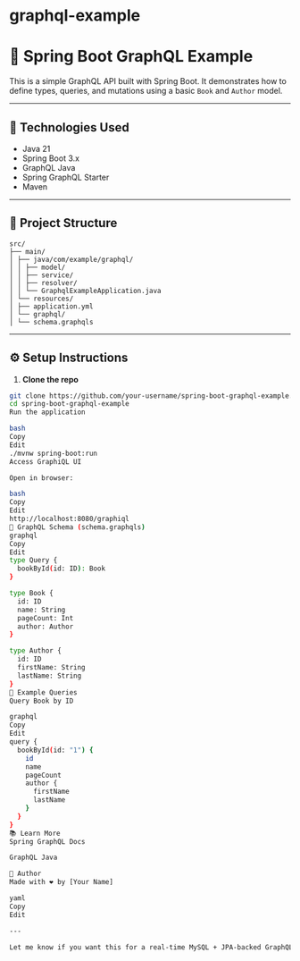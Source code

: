 # graphql-example
# 📘 Spring Boot GraphQL Example

This is a simple GraphQL API built with Spring Boot. It demonstrates how to define types, queries, and mutations using a basic `Book` and `Author` model.

---

## 🚀 Technologies Used

- Java 21
- Spring Boot 3.x
- GraphQL Java
- Spring GraphQL Starter
- Maven

---

## 📁 Project Structure
```
src/
├── main/
│ ├── java/com/example/graphql/
│ │ ├── model/
│ │ ├── service/
│ │ ├── resolver/
│ │ └── GraphqlExampleApplication.java
│ └── resources/
│ ├── application.yml
│ └── graphql/
│ └── schema.graphqls
```
---

## ⚙️ Setup Instructions

1. **Clone the repo**

```bash
git clone https://github.com/your-username/spring-boot-graphql-example.git
cd spring-boot-graphql-example
Run the application

bash
Copy
Edit
./mvnw spring-boot:run
Access GraphiQL UI

Open in browser:

bash
Copy
Edit
http://localhost:8080/graphiql
📑 GraphQL Schema (schema.graphqls)
graphql
Copy
Edit
type Query {
  bookById(id: ID): Book
}

type Book {
  id: ID
  name: String
  pageCount: Int
  author: Author
}

type Author {
  id: ID
  firstName: String
  lastName: String
}
🧪 Example Queries
Query Book by ID

graphql
Copy
Edit
query {
  bookById(id: "1") {
    id
    name
    pageCount
    author {
      firstName
      lastName
    }
  }
}
📚 Learn More
Spring GraphQL Docs

GraphQL Java

📌 Author
Made with ❤️ by [Your Name]

yaml
Copy
Edit

---

Let me know if you want this for a real-time MySQL + JPA-backed GraphQL project.










